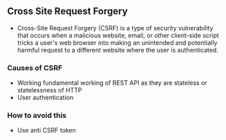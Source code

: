 ## Cross Site Request Forgery 
- Cross-Site Request Forgery (CSRF) is a type of security vulnerability that occurs when a malicious website, email, or other client-side script tricks a user's web browser into making an unintended and potentially harmful request to a different website where the user is authenticated.
### Causes of CSRF
- Working fundamental  working of REST API as they are stateless or statelessness of HTTP
- User authentication 
###  How to avoid this
- Use anti CSRF token 